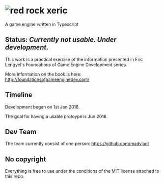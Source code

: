 # ![red rock](https://i.imgur.com/ikKvGG4.png) xeric
A game engine written in Typescript

## Status: _Currently not usable. Under development._

This work is a practical exercise of the information presented in Eric Lengyel's Foundations of Game Engine Development series.

More information on the book is here: http://foundationsofgameenginedev.com/

## Timeline

Development began on 1st Jan 2018.

The goal for having a usable protoype is Jun 2018.

## Dev Team

The team currently consist of one person: https://github.com/madvlad/

## No copyright

Everything is free to use under the conditions of the MIT license attached to this repo.
